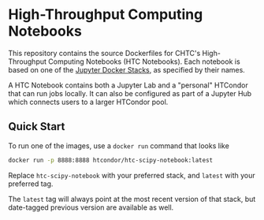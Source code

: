 # High-Throughput Computing Notebooks

This repository contains the source Dockerfiles for 
CHTC's High-Throughput Computing Notebooks (HTC Notebooks).
Each notebook is based on one of the 
[Jupyter Docker Stacks](https://github.com/jupyter/docker-stacks),
as specified by their names.

A HTC Notebook contains both a Jupyter Lab and a "personal" HTCondor that can 
run jobs locally.
It can also be configured as part of a Jupyter Hub which connects 
users to a larger HTCondor pool.

## Quick Start

To run one of the images, use a `docker run` command that looks like

```bash
docker run -p 8888:8888 htcondor/htc-scipy-notebook:latest
```

Replace `htc-scipy-notebook` with your preferred stack,
and `latest` with your preferred tag.

The `latest` tag will always point at the most recent version of that stack,
but date-tagged previous version are available as well.
